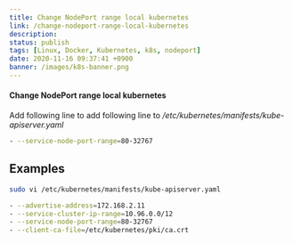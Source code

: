 ```yaml
---
title: Change NodePort range local kubernetes
link: /change-nodeport-range-local-kubernetes
description: 
status: publish
tags: [Linux, Docker, Kubernetes, k8s, nodeport]
date: 2020-11-16 09:37:41 +0900
banner: /images/k8s-banner.png
---
```


#### Change NodePort range local kubernetes

Add following line to add following line to _/etc/kubernetes/manifests/kube-apiserver.yaml_
    
```bash
- --service-node-port-range=80-32767
```

## Examples
    
```bash
sudo vi /etc/kubernetes/manifests/kube-apiserver.yaml
```

```bash
- --advertise-address=172.168.2.11
- --service-cluster-ip-range=10.96.0.0/12
- --service-node-port-range=80-32767
- --client-ca-file=/etc/kubernetes/pki/ca.crt
```